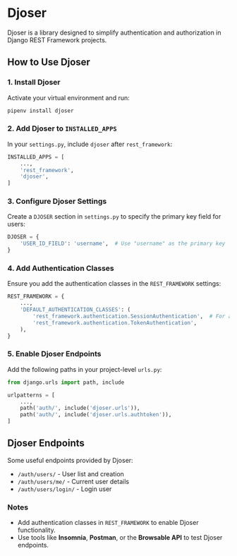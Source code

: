 # Djoser

Djoser is a library designed to simplify authentication and authorization in Django REST Framework projects.

## How to Use Djoser

### 1. Install Djoser
Activate your virtual environment and run:
```bash
pipenv install djoser
```

### 2. Add Djoser to `INSTALLED_APPS`
In your `settings.py`, include `djoser` after `rest_framework`:
```python
INSTALLED_APPS = [
    ...,
    'rest_framework',
    'djoser',
]
```

### 3. Configure Djoser Settings
Create a `DJOSER` section in `settings.py` to specify the primary key field for users:
```python
DJOSER = {
    'USER_ID_FIELD': 'username',  # Use "username" as the primary key
}
```

### 4. Add Authentication Classes
Ensure you add the authentication classes in the `REST_FRAMEWORK` settings:
```python
REST_FRAMEWORK = {
    ...,
    'DEFAULT_AUTHENTICATION_CLASSES': (
        'rest_framework.authentication.SessionAuthentication',  # For admin interface
        'rest_framework.authentication.TokenAuthentication',
    ),
}
```

### 5. Enable Djoser Endpoints
Add the following paths in your project-level `urls.py`:
```python
from django.urls import path, include

urlpatterns = [
    ...,
    path('auth/', include('djoser.urls')),
    path('auth/', include('djoser.urls.authtoken')),
]
```

## Djoser Endpoints
Some useful endpoints provided by Djoser:

- `/auth/users/` - User list and creation
- `/auth/users/me/` - Current user details
- `/auth/users/login/` - Login user

### Notes
- Add authentication classes in `REST_FRAMEWORK` to enable Djoser functionality.
- Use tools like **Insomnia**, **Postman**, or the **Browsable API** to test Djoser endpoints.
